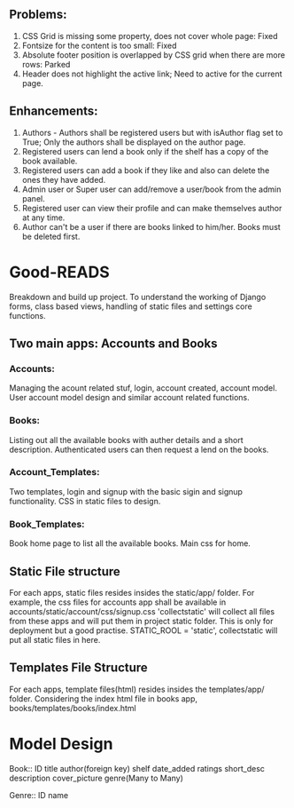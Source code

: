 ## Problems: 
1. CSS Grid is missing some property, does not cover whole page: Fixed
2. Fontsize for the content is too small: Fixed
3. Absolute footer position is overlapped by CSS grid when there are more rows: Parked
4. Header does not highlight the active link; Need to active for the current page.

## Enhancements:
1. Authors - Authors shall be registered users but with isAuthor flag set to True; Only the authors shall be displayed on the author page. 
2. Registered users can lend a book only if the shelf has a copy of the book available. 
3. Registered users can add a book if they like and also can delete the ones they have added. 
4. Admin user or Super user can add/remove a user/book from the admin panel.
5. Registered user can view their profile and can make themselves author at any time. 
6. Author can't be a user if there are books linked to him/her. Books must be deleted first. 

# Good-READS
Breakdown and build up project. To understand the working of Django forms, class based views, handling of static files and settings core functions.


## Two main apps: Accounts and Books
### Accounts: 
Managing the acount related stuf, login, account created, account model. User account model design and similar account related functions.

### Books: 
Listing out all the available books with auther details and a short description. Authenticated users can then request a lend on the books. 

### Account_Templates:
Two templates, login and signup with the basic sigin and signup functionality. CSS in static files to design. 

### Book_Templates:
Book home page to list all the available books. Main css for home. 

## Static File structure
For each apps, static files resides insides the static/app/ folder. For example, the css files for accounts app shall be available in accounts/static/account/css/signup.css
'collectstatic' will collect all files from these apps and will put them in project static folder. This is only for deployment but a good practise. 
STATIC_ROOL = 'static', collectstatic will put all static files in here. 

## Templates File Structure
For each apps, template files(html) resides insides the templates/app/ folder. Considering the index html file in books app,
books/templates/books/index.html

# Model Design
Book::
ID
title
author(foreign key)
shelf
date_added
ratings
short_desc
description
cover_picture
genre(Many to Many)

Genre::
ID
name
